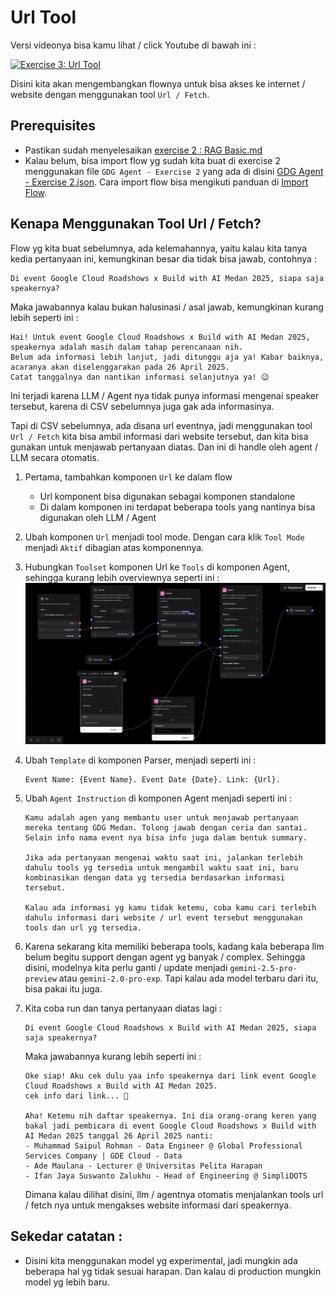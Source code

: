 # Url Tool

Versi videonya bisa kamu lihat / click Youtube di bawah ini :

[![Exercise 3: Url Tool](https://img.youtube.com/vi/UT_9pdnk3Xg/0.jpg)](https://www.youtube.com/watch?v=UT_9pdnk3Xg&list=PLnyg3GbBr0YZdCyFGPrOebH_vhFMb9FeE&index=4)


Disini kita akan mengembangkan flownya untuk bisa akses ke internet / website dengan menggunakan tool `Url / Fetch`.

## Prerequisites
- Pastikan sudah menyelesaikan [exercise 2 : RAG Basic.md](../exercise%202/exercise%202%20%3A%20RAG%20Basic.md)
- Kalau belum, bisa import flow yg sudah kita buat di exercise 2 menggunakan file `GDG Agent - Exercise 2` yang ada di disini [GDG Agent - Exercise 2.json](../exercise%202/flow/GDG%20Agent%20-%20Exercise%202.json).
Cara import flow bisa mengikuti panduan di [Import Flow](https://docs.langflow.org/components-data#file).


## Kenapa Menggunakan Tool Url / Fetch?
Flow yg kita buat sebelumnya, ada kelemahannya, yaitu kalau kita tanya kedia pertanyaan ini, kemungkinan besar dia tidak bisa jawab, contohnya : 

```text
Di event Google Cloud Roadshows x Build with AI Medan 2025, siapa saja speakernya?
```

Maka jawabannya kalau bukan halusinasi / asal jawab, kemungkinan kurang lebih seperti ini : 
```text
Hai! Untuk event Google Cloud Roadshows x Build with AI Medan 2025, speakernya adalah masih dalam tahap perencanaan nih. 
Belum ada informasi lebih lanjut, jadi ditunggu aja ya! Kabar baiknya, acaranya akan diselenggarakan pada 26 April 2025. 
Catat tanggalnya dan nantikan informasi selanjutnya ya! 😉
```

Ini terjadi karena LLM / Agent nya tidak punya informasi mengenai speaker tersebut, karena di CSV sebelumnya juga gak ada informasinya.

Tapi di CSV sebelumnya, ada disana url eventnya, jadi menggunakan tool `Url / Fetch` kita bisa ambil informasi dari website tersebut, dan kita bisa gunakan untuk menjawab pertanyaan diatas.
Dan ini di handle oleh agent / LLM secara otomatis.

1. Pertama, tambahkan komponen `Url` ke dalam flow
    - Url komponent bisa digunakan sebagai komponen standalone
    - Di dalam komponen ini terdapat beberapa tools yang nantinya bisa digunakan oleh LLM / Agent
2. Ubah komponen `Url` menjadi tool mode. Dengan cara klik `Tool Mode` menjadi `Aktif` dibagian atas komponennya.
3. Hubungkan `Toolset` komponen Url ke `Tools` di komponen Agent, sehingga kurang lebih overviewnya seperti ini : ![image1.png](images/image1.png)
4. Ubah `Template` di komponen Parser, menjadi seperti ini : 
    ```text
    Event Name: {Event Name}. Event Date {Date}. Link: {Url}.
    ```
5. Ubah `Agent Instruction` di komponen Agent menjadi seperti ini : 
    ```text
    Kamu adalah agen yang membantu user untuk menjawab pertanyaan mereka tentang GDG Medan. Tolong jawab dengan ceria dan santai. Selain info nama event nya bisa info juga dalam bentuk summary.

    Jika ada pertanyaan mengenai waktu saat ini, jalankan terlebih dahulu tools yg tersedia untuk mengambil waktu saat ini, baru kombinasikan dengan data yg tersedia berdasarkan informasi tersebut.

    Kalau ada informasi yg kamu tidak ketemu, coba kamu cari terlebih dahulu informasi dari website / url event tersebut menggunakan tools dan url yg tersedia.
    ```
6. Karena sekarang kita memiliki beberapa tools, kadang kala beberapa llm belum begitu support dengan agent yg banyak / complex. Sehingga disini, modelnya kita perlu ganti / update menjadi 
   `gemini-2.5-pro-preview` atau `gemini-2.0-pro-exp`. Tapi kalau ada model terbaru dari itu, bisa pakai itu juga.
7. Kita coba run dan tanya pertanyaan diatas lagi : 
    ```text
    Di event Google Cloud Roadshows x Build with AI Medan 2025, siapa saja speakernya?
    ```

    Maka jawabannya kurang lebih seperti ini : 
    ```text
    Oke siap! Aku cek dulu yaa info speakernya dari link event Google Cloud Roadshows x Build with AI Medan 2025.
    cek info dari link... 🧐

    Aha! Ketemu nih daftar speakernya. Ini dia orang-orang keren yang bakal jadi pembicara di event Google Cloud Roadshows x Build with AI Medan 2025 tanggal 26 April 2025 nanti:
    - Muhammad Saipul Rohman - Data Engineer @ Global Professional Services Company | GDE Cloud - Data
    - Ade Maulana - Lecturer @ Universitas Pelita Harapan
    - Ifan Jaya Suswanto Zalukhu - Head of Engineering @ SimpliDOTS
    ```
   Dimana kalau dilihat disini, llm / agentnya otomatis menjalankan tools url / fetch nya untuk mengakses website informasi dari speakernya.

## Sekedar catatan :
- Disini kita menggunakan model yg experimental, jadi mungkin ada beberapa hal yg tidak sesuai harapan. Dan kalau di production mungkin model yg lebih baru.
